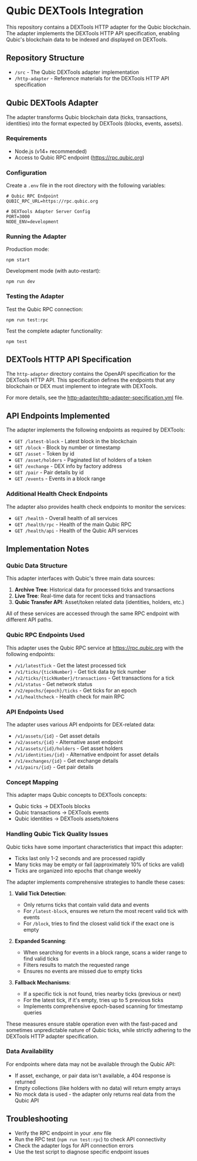 # Qubic DEXTools Integration

This repository contains a DEXTools HTTP adapter for the Qubic blockchain. The adapter implements the DEXTools HTTP API specification, enabling Qubic's blockchain data to be indexed and displayed on DEXTools.

## Repository Structure

- `/src` - The Qubic DEXTools adapter implementation
- `/http-adapter` - Reference materials for the DEXTools HTTP API specification

## Qubic DEXTools Adapter

The adapter transforms Qubic blockchain data (ticks, transactions, identities) into the format expected by DEXTools (blocks, events, assets).

### Requirements

- Node.js (v14+ recommended)
- Access to Qubic RPC endpoint (https://rpc.qubic.org)

### Configuration

Create a `.env` file in the root directory with the following variables:

```
# Qubic RPC Endpoint
QUBIC_RPC_URL=https://rpc.qubic.org

# DEXTools Adapter Server Config
PORT=3000
NODE_ENV=development
```

### Running the Adapter

Production mode:
```
npm start
```

Development mode (with auto-restart):
```
npm run dev
```

### Testing the Adapter

Test the Qubic RPC connection:
```
npm run test:rpc
```

Test the complete adapter functionality:
```
npm test
```

## DEXTools HTTP API Specification

The `http-adapter` directory contains the OpenAPI specification for the DEXTools HTTP API. This specification defines the endpoints that any blockchain or DEX must implement to integrate with DEXTools.

For more details, see the [http-adapter/http-adapter-specification.yml](http-adapter/http-adapter-specification.yml) file.

## API Endpoints Implemented

The adapter implements the following endpoints as required by DEXTools:

- `GET /latest-block` - Latest block in the blockchain
- `GET /block` - Block by number or timestamp
- `GET /asset` - Token by id
- `GET /asset/holders` - Paginated list of holders of a token
- `GET /exchange` - DEX info by factory address
- `GET /pair` - Pair details by id
- `GET /events` - Events in a block range

### Additional Health Check Endpoints

The adapter also provides health check endpoints to monitor the services:

- `GET /health` - Overall health of all services
- `GET /health/rpc` - Health of the main Qubic RPC
- `GET /health/api` - Health of the Qubic API services

## Implementation Notes

### Qubic Data Structure

This adapter interfaces with Qubic's three main data sources:

1. **Archive Tree**: Historical data for processed ticks and transactions
2. **Live Tree**: Real-time data for recent ticks and transactions
3. **Qubic Transfer API**: Asset/token related data (identities, holders, etc.)

All of these services are accessed through the same RPC endpoint with different API paths.

### Qubic RPC Endpoints Used

This adapter uses the Qubic RPC service at https://rpc.qubic.org with the following endpoints:

- `/v1/latestTick` - Get the latest processed tick
- `/v1/ticks/{tickNumber}` - Get tick data by tick number
- `/v2/ticks/{tickNumber}/transactions` - Get transactions for a tick
- `/v1/status` - Get network status
- `/v2/epochs/{epoch}/ticks` - Get ticks for an epoch
- `/v1/healthcheck` - Health check for main RPC

### API Endpoints Used

The adapter uses various API endpoints for DEX-related data:

- `/v1/assets/{id}` - Get asset details
- `/v2/assets/{id}` - Alternative asset endpoint
- `/v1/assets/{id}/holders` - Get asset holders
- `/v1/identities/{id}` - Alternative endpoint for asset details
- `/v1/exchanges/{id}` - Get exchange details
- `/v1/pairs/{id}` - Get pair details

### Concept Mapping

This adapter maps Qubic concepts to DEXTools concepts:
- Qubic ticks → DEXTools blocks
- Qubic transactions → DEXTools events
- Qubic identities → DEXTools assets/tokens

### Handling Qubic Tick Quality Issues

Qubic ticks have some important characteristics that impact this adapter:

- Ticks last only 1-2 seconds and are processed rapidly
- Many ticks may be empty or fail (approximately 10% of ticks are valid)
- Ticks are organized into epochs that change weekly

The adapter implements comprehensive strategies to handle these cases:

1. **Valid Tick Detection**:
   - Only returns ticks that contain valid data and events
   - For `/latest-block`, ensures we return the most recent valid tick with events
   - For `/block`, tries to find the closest valid tick if the exact one is empty

2. **Expanded Scanning**:
   - When searching for events in a block range, scans a wider range to find valid ticks
   - Filters results to match the requested range
   - Ensures no events are missed due to empty ticks

3. **Fallback Mechanisms**:
   - If a specific tick is not found, tries nearby ticks (previous or next)
   - For the latest tick, if it's empty, tries up to 5 previous ticks
   - Implements comprehensive epoch-based scanning for timestamp queries

These measures ensure stable operation even with the fast-paced and sometimes unpredictable
nature of Qubic ticks, while strictly adhering to the DEXTools HTTP adapter specification.

### Data Availability

For endpoints where data may not be available through the Qubic API:
- If asset, exchange, or pair data isn't available, a 404 response is returned
- Empty collections (like holders with no data) will return empty arrays
- No mock data is used - the adapter only returns real data from the Qubic API

## Troubleshooting

- Verify the RPC endpoint in your .env file
- Run the RPC test (`npm run test:rpc`) to check API connectivity
- Check the adapter logs for API connection errors
- Use the test script to diagnose specific endpoint issues
